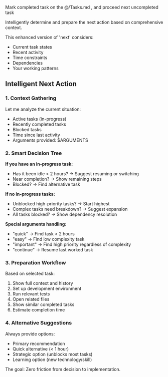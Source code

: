 Mark completed task on the @/Tasks.md , and proceed next uncompleted task

Intelligently determine and prepare the next action based on comprehensive context.

This enhanced version of 'next' considers:
- Current task states
- Recent activity
- Time constraints
- Dependencies
- Your working patterns

## Intelligent Next Action

### 1. **Context Gathering**

Let me analyze the current situation:
- Active tasks (in-progress)
- Recently completed tasks
- Blocked tasks
- Time since last activity
- Arguments provided: $ARGUMENTS

### 2. **Smart Decision Tree**

**If you have an in-progress task:**
- Has it been idle > 2 hours? → Suggest resuming or switching
- Near completion? → Show remaining steps
- Blocked? → Find alternative task

**If no in-progress tasks:**
- Unblocked high-priority tasks? → Start highest
- Complex tasks need breakdown? → Suggest expansion
- All tasks blocked? → Show dependency resolution

**Special arguments handling:**
- "quick" → Find task < 2 hours
- "easy" → Find low complexity task
- "important" → Find high priority regardless of complexity
- "continue" → Resume last worked task

### 3. **Preparation Workflow**

Based on selected task:
1. Show full context and history
2. Set up development environment
3. Run relevant tests
4. Open related files
5. Show similar completed tasks
6. Estimate completion time

### 4. **Alternative Suggestions**

Always provide options:
- Primary recommendation
- Quick alternative (< 1 hour)
- Strategic option (unblocks most tasks)
- Learning option (new technology/skill)


The goal: Zero friction from decision to implementation.